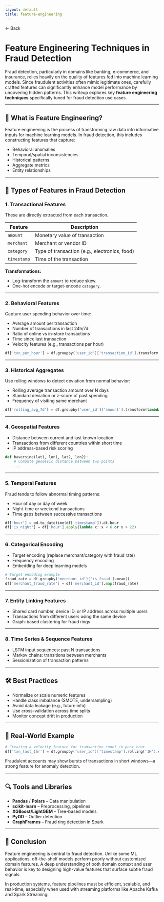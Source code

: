 ```yaml
---
layout: default
title: feature-engineering 
---
```


<a href="https://anish7600.github.io/technical-writeups" style="text-decoration: none;">← Back</a>


# Feature Engineering Techniques in Fraud Detection

Fraud detection, particularly in domains like banking, e-commerce, and insurance, relies heavily on the quality of features fed into machine learning models. Since fraudulent activities often mimic legitimate ones, carefully crafted features can significantly enhance model performance by uncovering hidden patterns. This writeup explores key **feature engineering techniques** specifically tuned for fraud detection use cases.

---

## 🧠 What is Feature Engineering?

Feature engineering is the process of transforming raw data into informative inputs for machine learning models. In fraud detection, this includes constructing features that capture:

* Behavioral anomalies
* Temporal/spatial inconsistencies
* Historical patterns
* Aggregate metrics
* Entity relationships

---

## 🧩 Types of Features in Fraud Detection

### 1. **Transactional Features**

These are directly extracted from each transaction.

| Feature     | Description                                   |
| ----------- | --------------------------------------------- |
| `amount`    | Monetary value of transaction                 |
| `merchant`  | Merchant or vendor ID                         |
| `category`  | Type of transaction (e.g., electronics, food) |
| `timestamp` | Time of the transaction                       |

**Transformations:**

* Log-transform the `amount` to reduce skew.
* One-hot encode or target-encode `category`.

---

### 2. **Behavioral Features**

Capture user spending behavior over time:

* Average amount per transaction
* Number of transactions in last 24h/7d
* Ratio of online vs in-store transactions
* Time since last transaction
* Velocity features (e.g., transactions per hour)

```python
df['txn_per_hour'] = df.groupby('user_id')['transaction_id'].transform(lambda x: x.count() / 24)
```

---

### 3. **Historical Aggregates**

Use rolling windows to detect deviation from normal behavior:

* Rolling average transaction amount over N days
* Standard deviation or z-score of past spending
* Frequency of visiting same merchant

```python
df['rolling_avg_7d'] = df.groupby('user_id')['amount'].transform(lambda x: x.rolling('7D').mean())
```

---

### 4. **Geospatial Features**

* Distance between current and last known location
* Transactions from different countries within short time
* IP address-based risk scoring

```python
def haversine(lat1, lon1, lat2, lon2):
    # Compute geodesic distance between two points
    ...
```

---

### 5. **Temporal Features**

Fraud tends to follow abnormal timing patterns:

* Hour of day or day of week
* Night-time or weekend transactions
* Time gaps between successive transactions

```python
df['hour'] = pd.to_datetime(df['timestamp']).dt.hour
df['is_night'] = df['hour'].apply(lambda x: x < 6 or x > 22)
```

---

### 6. **Categorical Encoding**

* Target encoding (replace merchant/category with fraud rate)
* Frequency encoding
* Embedding for deep learning models

```python
# Target encoding example
fraud_rate = df.groupby('merchant_id')['is_fraud'].mean()
df['merchant_fraud_rate'] = df['merchant_id'].map(fraud_rate)
```

---

### 7. **Entity Linking Features**

* Shared card number, device ID, or IP address across multiple users
* Transactions from different users using the same device
* Graph-based clustering for fraud rings

---

### 8. **Time Series & Sequence Features**

* LSTM input sequences: past N transactions
* Markov chains: transitions between merchants
* Sessionization of transaction patterns

---

## 🛠 Best Practices

* Normalize or scale numeric features
* Handle class imbalance (SMOTE, undersampling)
* Avoid data leakage (e.g., future info)
* Use cross-validation across time splits
* Monitor concept drift in production

---

## 🧪 Real-World Example

```python
# Creating a velocity feature for transaction count in past hour
df['txn_last_1hr'] = df.groupby('user_id')['timestamp'].rolling('1H').count().reset_index(0,drop=True)
```

Fraudulent accounts may show bursts of transactions in short windows—a strong feature for anomaly detection.

---

## 🔍 Tools and Libraries

* **Pandas** / **Polars** – Data manipulation
* **scikit-learn** – Preprocessing, pipelines
* **XGBoost/LightGBM** – Tree-based models
* **PyOD** – Outlier detection
* **GraphFrames** – Fraud ring detection in Spark

---

## 🎯 Conclusion

Feature engineering is central to fraud detection. Unlike some ML applications, off-the-shelf models perform poorly without customized domain features. A deep understanding of both domain context and user behavior is key to designing high-value features that surface subtle fraud signals.

In production systems, feature pipelines must be efficient, scalable, and real-time, especially when used with streaming platforms like Apache Kafka and Spark Streaming.
